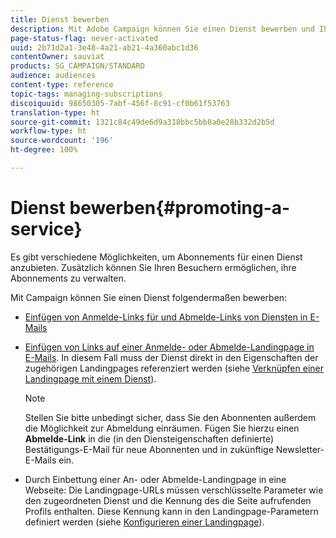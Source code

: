 ```yaml
---
title: Dienst bewerben
description: Mit Adobe Campaign können Sie einen Dienst bewerben und Ihre Kunden über Landingpages, E-Mails oder direkt auf Ihrer Website ansprechen.
page-status-flag: never-activated
uuid: 2b71d2a1-3e48-4a21-ab21-4a360abc1d36
contentOwner: sauviat
products: SG_CAMPAIGN/STANDARD
audience: audiences
content-type: reference
topic-tags: managing-subscriptions
discoiquuid: 98650305-7abf-456f-8c91-cf0b61f53763
translation-type: ht
source-git-commit: 1321c84c49de6d9a318bbc5bb8a0e28b332d2b5d
workflow-type: ht
source-wordcount: '196'
ht-degree: 100%

---
```



# Dienst bewerben{#promoting-a-service}

Es gibt verschiedene Möglichkeiten, um Abonnements für einen Dienst anzubieten. Zusätzlich können Sie Ihren Besuchern ermöglichen, ihre Abonnements zu verwalten.

Mit Campaign können Sie einen Dienst folgendermaßen bewerben:

* [Einfügen von Anmelde-Links für und Abmelde-Links von Diensten in E-Mails](../../designing/using/links.md#inserting-a-link)

* [Einfügen von Links auf einer Anmelde- oder Abmelde-Landingpage in E-Mails](../../designing/using/links.md). In diesem Fall muss der Dienst direkt in den Eigenschaften der zugehörigen Landingpages referenziert werden (siehe [Verknüpfen einer Landingpage mit einem Dienst](../../channels/using/configuring-landing-page.md#linking-a-landing-page-to-a-service)).

   >[!NOTE]
   >
   >Stellen Sie bitte unbedingt sicher, dass Sie den Abonnenten außerdem die Möglichkeit zur Abmeldung einräumen. Fügen Sie hierzu einen <b>Abmelde-Link</b> in die (in den Diensteigenschaften definierte) Bestätigungs-E-Mail für neue Abonnenten und in zukünftige Newsletter-E-Mails ein.

* Durch Einbettung einer An- oder Abmelde-Landingpage in eine Webseite: Die Landingpage-URLs müssen verschlüsselte Parameter wie den zugeordneten Dienst und die Kennung des die Seite aufrufenden Profils enthalten. Diese Kennung kann in den Landingpage-Parametern definiert werden (siehe [Konfigurieren einer Landingpage](../../channels/using/configuring-landing-page.md)).
